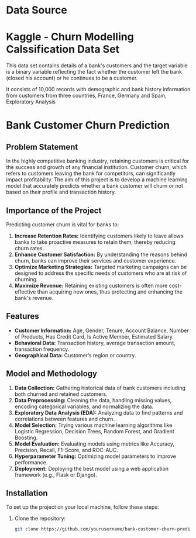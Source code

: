 
# Data Source

# Kaggle - Churn Modelling Calssification Data Set

This data set contains details of a bank's customers and the target variable is a binary variable reflecting the fact whether the customer left the bank (closed his account) or he continues to be a customer.

It consists of 10,000 records with demographic and bank history information from customers from three countries, France, Germany and Spain,
Exploratory Analysis
# Bank Customer Churn Prediction

## Problem Statement
In the highly competitive banking industry, retaining customers is critical for the success and growth of any financial institution. Customer churn, which refers to customers leaving the bank for competitors, can significantly impact profitability. The aim of this project is to develop a machine learning model that accurately predicts whether a bank customer will churn or not based on their profile and transaction history.

## Importance of the Project
Predicting customer churn is vital for banks to:
1. **Increase Retention Rates:** Identifying customers likely to leave allows banks to take proactive measures to retain them, thereby reducing churn rates.
2. **Enhance Customer Satisfaction:** By understanding the reasons behind churn, banks can improve their services and customer experience.
3. **Optimize Marketing Strategies:** Targeted marketing campaigns can be designed to address the specific needs of customers who are at risk of churning.
4. **Maximize Revenue:** Retaining existing customers is often more cost-effective than acquiring new ones, thus protecting and enhancing the bank's revenue.

## Features
- **Customer Information:** Age, Gender, Tenure, Account Balance, Number of Products, Has Credit Card, Is Active Member, Estimated Salary.
- **Behavioral Data:** Transaction history, average transaction amount, transaction frequency.
- **Geographical Data:** Customer’s region or country.

## Model and Methodology
1. **Data Collection:** Gathering historical data of bank customers including both churned and retained customers.
2. **Data Preprocessing:** Cleaning the data, handling missing values, encoding categorical variables, and normalizing the data.
3. **Exploratory Data Analysis (EDA):** Analyzing data to find patterns and correlations between features and churn.
4. **Model Selection:** Trying various machine learning algorithms like Logistic Regression, Decision Trees, Random Forest, and Gradient Boosting.
5. **Model Evaluation:** Evaluating models using metrics like Accuracy, Precision, Recall, F1-Score, and ROC-AUC.
6. **Hyperparameter Tuning:** Optimizing model parameters to improve performance.
7. **Deployment:** Deploying the best model using a web application framework (e.g., Flask or Django).

## Installation
To set up the project on your local machine, follow these steps:
1. Clone the repository:
   ```bash
   git clone https://github.com/yourusername/bank-customer-churn-prediction.git
